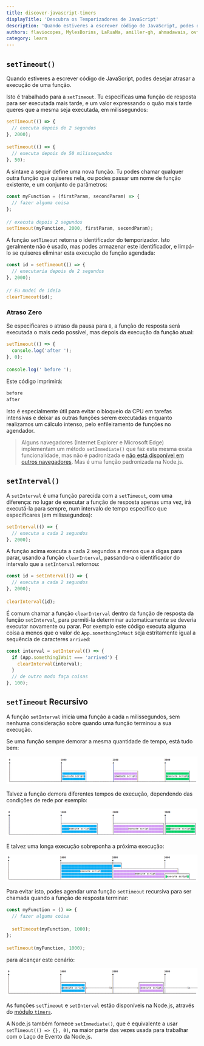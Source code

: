 ```yaml
---
title: discover-javascript-timers
displayTitle: 'Descubra os Temporizadores de JavaScript'
description: 'Quando estiveres a escrever código de JavaScript, podes desejar atrasar a execução de uma função. Aprenda como usar setTimeout e setInterval para agendar funções no futuro'
authors: flaviocopes, MylesBorins, LaRuaNa, amiller-gh, ahmadawais, ovflowd, nazarepiedady
category: learn
---
```


## `setTimeout()`

Quando estiveres a escrever código de JavaScript, podes desejar atrasar a execução de uma função.

Isto é trabalhado para a `setTimeout`. Tu especificas uma função de resposta para ser executada mais tarde, e um valor expressando o quão mais tarde queres que a mesma seja executada, em milissegundos:

```js
setTimeout(() => {
  // executa depois de 2 segundos
}, 2000);

setTimeout(() => {
  // executa depois de 50 milissegundos
}, 50);
```

A sintaxe a seguir define uma nova função. Tu podes chamar qualquer outra função que quiseres nela, ou podes passar um nome de função existente, e um conjunto de parâmetros:

```js
const myFunction = (firstParam, secondParam) => {
  // fazer alguma coisa
};

// executa depois 2 segundos
setTimeout(myFunction, 2000, firstParam, secondParam);
```

A função `setTimeout` retorna o identificador do temporizador. Isto geralmente não é usado, mas podes armazenar este identificador, e limpá-lo se quiseres eliminar esta execução de função agendada:

```js
const id = setTimeout(() => {
  // executaria depois de 2 segundos
}, 2000);

// Eu mudei de ideia
clearTimeout(id);
```

### Atraso Zero

Se especificares o atraso da pausa para `0`, a função de resposta será executada o mais cedo possível, mas depois da execução da função atual:

```js
setTimeout(() => {
  console.log('after ');
}, 0);

console.log(' before ');
```

Este código imprimirá:

```bash
before
after
```

Isto é especialmente útil para evitar o bloqueio da CPU em tarefas intensivas e deixar as outras funções serem executadas enquanto realizamos um cálculo intenso, pelo enfileiramento de funções no agendador.

> Alguns navegadores (Internet Explorer e Microsoft Edge) implementam um método `setImmediate()` que faz esta mesma exata funcionalidade, mas não é padronizada e [não está disponível em outros navegadores](https://caniuse.com/#feat=setimmediate). Mas é uma função padronizada na Node.js.

## `setInterval()`

A `setInterval` é uma função parecida com a `setTimeout`, com uma diferença: no lugar de executar a função de resposta apenas uma vez, irá executá-la para sempre, num intervalo de tempo específico que especificares (em milissegundos):

```js
setInterval(() => {
  // executa a cada 2 segundos
}, 2000);
```

A função acima executa a cada 2 segundos a menos que a digas para parar, usando a função `clearInterval`, passando-a o identificador do intervalo que a `setInterval` retornou:

```js
const id = setInterval(() => {
  // executa a cada 2 segundos
}, 2000);

clearInterval(id);
```

É comum chamar a função `clearInterval` dentro da função de resposta da função `setInterval`, para permiti-la determinar automaticamente se deveria executar novamente ou parar. Por exemplo este código executa alguma coisa a menos que o valor de `App.somethingInWait` seja estritamente igual a sequência de caracteres `arrived`:

```js
const interval = setInterval(() => {
  if (App.somethingIWait === 'arrived') {
    clearInterval(interval);
  }
  // de outro modo faça coisas
}, 100);
```

## `setTimeout` Recursivo

A função `setInterval` inicia uma função a cada `n` milissegundos, sem nenhuma consideração sobre quando uma função terminou a sua execução.

Se uma função sempre demorar a mesma quantidade de tempo, está tudo bem:

![setInterval funcionando bem](setinterval-ok.png)

Talvez a função demora diferentes tempos de execução, dependendo das condições de rede por exemplo:

![variação da duração de setInterval](setinterval-varying-duration.png)

E talvez uma longa execução sobreponha a próxima execução:

![sobreposição de setInterval](setinterval-overlapping.png)

Para evitar isto, podes agendar uma função `setTimeout` recursiva para ser chamada quando a função de resposta terminar:

```js
const myFunction = () => {
  // fazer alguma coisa

  setTimeout(myFunction, 1000);
};

setTimeout(myFunction, 1000);
```

para alcançar este cenário:

![setTimeout recursivo](recursive-settimeout.png)

As funções `setTimeout` e `setInterval` estão disponíveis na Node.js, através do [módulo `timers`](https://nodejs.org/api/timers.html).

A Node.js também fornece `setImmediate()`, que é equivalente a usar `setTimeout(() => {}, 0)`, na maior parte das vezes usada para trabalhar com o Laço de Evento da Node.js.
